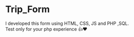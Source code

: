 # Trip_Form
I developed this form using HTML, CSS, JS and PHP ,SQL. <br>
Test only for your php experience 👍❤️
